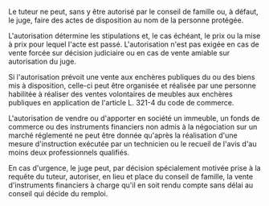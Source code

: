 Le tuteur ne peut, sans y être autorisé par le conseil de famille ou, à défaut, le juge, faire des actes de disposition au nom de la personne protégée.


L'autorisation détermine les stipulations et, le cas échéant, le prix ou la mise à prix pour lequel l'acte est passé. L'autorisation n'est pas exigée en cas de vente forcée sur décision judiciaire ou en cas de vente amiable sur autorisation du juge.


Si l'autorisation prévoit une vente aux enchères publiques du ou des biens mis à disposition, celle-ci peut être organisée et réalisée par une personne habilitée à réaliser des ventes volontaires de meubles aux enchères publiques en application de l'article L. 321-4 du code de commerce.


L'autorisation de vendre ou d'apporter en société un immeuble, un fonds de commerce ou des instruments financiers non admis à la négociation sur un marché réglementé ne peut être donnée qu'après la réalisation d'une mesure d'instruction exécutée par un technicien ou le recueil de l'avis d'au moins deux professionnels qualifiés.


En cas d'urgence, le juge peut, par décision spécialement motivée prise à la requête du tuteur, autoriser, en lieu et place du conseil de famille, la vente d'instruments financiers à charge qu'il en soit rendu compte sans délai au conseil qui décide du remploi.

